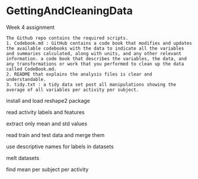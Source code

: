 # GettingAndCleaningData
Week 4 assignment

    The Github repo contains the required scripts.
    1. Codebook.md : GitHub contains a code book that modifies and updates the available codebooks with the data to indicate all the variables and summaries calculated, along with units, and any other relevant information. a code book that describes the variables, the data, and any transformations or work that you performed to clean up the data called CodeBook.md.
    2. README that explains the analysis files is clear and understandable.  
	3. tidy.txt : a tidy data set post all manipulations showing the average of all variables per activity per subject.
	
install and load reshape2 package

read activity labels and features

extract only mean and std values

read train and test data and merge them

use descriptive names for labels in datasets

melt datasets

find mean per subject per activity